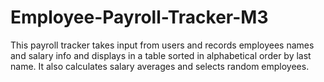 # Employee-Payroll-Tracker-M3
This payroll tracker takes input from users and records employees names and salary info and displays in a table sorted in alphabetical order by last name. It also calculates salary averages and selects random employees.